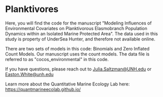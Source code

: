 # Planktivores
Here, you will find the code for the manuscript "Modeling Influences of Environmental Covariates on Planktivorous Elasmobranch Population Dynamics within an Isolated Marine Protected Area". The data used in this study is property of UnderSea Hunter, and therefore not available online. 

There are two sets of models in this code: Binomials and Zero Inflated Count Models. Our manuscript uses the count models. The data file is referred to as "cocos_environmental" in this code. 

If you have questions, please reach out to Julia.Saltzman@UNH.edu or Easton.White@unh.edu

Learn more about the Quantitative Marine Ecology Lab here: https://quantmarineecolab.github.io/ 
